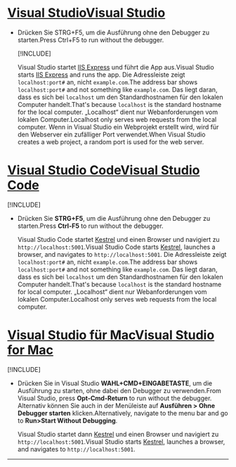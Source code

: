 # <a name="visual-studio"></a>[<span data-ttu-id="5aa66-101">Visual Studio</span><span class="sxs-lookup"><span data-stu-id="5aa66-101">Visual Studio</span></span>](#tab/visual-studio)

* <span data-ttu-id="5aa66-102">Drücken Sie STRG+F5, um die Ausführung ohne den Debugger zu starten.</span><span class="sxs-lookup"><span data-stu-id="5aa66-102">Press Ctrl+F5 to run without the debugger.</span></span>

  [!INCLUDE[](~/includes/trustCertVS.md)]

  <span data-ttu-id="5aa66-103">Visual Studio startet [IIS Express](/iis/extensions/introduction-to-iis-express/iis-express-overview) und führt die App aus.</span><span class="sxs-lookup"><span data-stu-id="5aa66-103">Visual Studio starts [IIS Express](/iis/extensions/introduction-to-iis-express/iis-express-overview) and runs the app.</span></span> <span data-ttu-id="5aa66-104">Die Adressleiste zeigt `localhost:port#` an, nicht `example.com`.</span><span class="sxs-lookup"><span data-stu-id="5aa66-104">The address bar shows `localhost:port#` and not something like `example.com`.</span></span> <span data-ttu-id="5aa66-105">Das liegt daran, dass es sich bei `localhost` um den Standardhostnamen für den lokalen Computer handelt.</span><span class="sxs-lookup"><span data-stu-id="5aa66-105">That's because `localhost` is the standard hostname for the local computer.</span></span> <span data-ttu-id="5aa66-106">„Localhost“ dient nur Webanforderungen vom lokalen Computer.</span><span class="sxs-lookup"><span data-stu-id="5aa66-106">Localhost only serves web requests from the local computer.</span></span> <span data-ttu-id="5aa66-107">Wenn in Visual Studio ein Webprojekt erstellt wird, wird für den Webserver ein zufälliger Port verwendet.</span><span class="sxs-lookup"><span data-stu-id="5aa66-107">When Visual Studio creates a web project, a random port is used for the web server.</span></span>
 
# <a name="visual-studio-code"></a>[<span data-ttu-id="5aa66-108">Visual Studio Code</span><span class="sxs-lookup"><span data-stu-id="5aa66-108">Visual Studio Code</span></span>](#tab/visual-studio-code)

  [!INCLUDE[](~/includes/trustCertVSC.md)]

* <span data-ttu-id="5aa66-109">Drücken Sie **STRG+F5**, um die Ausführung ohne den Debugger zu starten.</span><span class="sxs-lookup"><span data-stu-id="5aa66-109">Press **Ctrl-F5** to run without the debugger.</span></span>

  <span data-ttu-id="5aa66-110">Visual Studio Code startet [Kestrel](xref:fundamentals/servers/kestrel) und einen Browser und navigiert zu `http://localhost:5001`.</span><span class="sxs-lookup"><span data-stu-id="5aa66-110">Visual Studio Code starts [Kestrel](xref:fundamentals/servers/kestrel), launches a browser, and navigates to `http://localhost:5001`.</span></span> <span data-ttu-id="5aa66-111">Die Adressleiste zeigt `localhost:port#` an, nicht `example.com`.</span><span class="sxs-lookup"><span data-stu-id="5aa66-111">The address bar shows `localhost:port#` and not something like `example.com`.</span></span> <span data-ttu-id="5aa66-112">Das liegt daran, dass es sich bei `localhost` um den Standardhostnamen für den lokalen Computer handelt.</span><span class="sxs-lookup"><span data-stu-id="5aa66-112">That's because `localhost` is the standard hostname for  local computer.</span></span> <span data-ttu-id="5aa66-113">„Localhost“ dient nur Webanforderungen vom lokalen Computer.</span><span class="sxs-lookup"><span data-stu-id="5aa66-113">Localhost only serves web requests from the local computer.</span></span>

  
# <a name="visual-studio-for-mac"></a>[<span data-ttu-id="5aa66-114">Visual Studio für Mac</span><span class="sxs-lookup"><span data-stu-id="5aa66-114">Visual Studio for Mac</span></span>](#tab/visual-studio-mac)

  [!INCLUDE[](~/includes/trustCertMac.md)]

* <span data-ttu-id="5aa66-115">Drücken Sie in Visual Studio **WAHL+CMD+EINGABETASTE**, um die Ausführung zu starten, ohne dabei den Debugger zu verwenden.</span><span class="sxs-lookup"><span data-stu-id="5aa66-115">From Visual Studio, press **Opt-Cmd-Return** to run without the debugger.</span></span> <span data-ttu-id="5aa66-116">Alternativ können Sie auch in der Menüleiste auf **Ausführen > Ohne Debugger starten** klicken.</span><span class="sxs-lookup"><span data-stu-id="5aa66-116">Alternatively, navigate to the menu bar and go to **Run>Start Without Debugging**.</span></span>

  <span data-ttu-id="5aa66-117">Visual Studio startet dann [Kestrel](xref:fundamentals/servers/kestrel) und einen Browser und navigiert zu `http://localhost:5001`.</span><span class="sxs-lookup"><span data-stu-id="5aa66-117">Visual Studio starts [Kestrel](xref:fundamentals/servers/kestrel), launches a browser, and navigates to `http://localhost:5001`.</span></span>

<!-- End of VS tabs -->

---